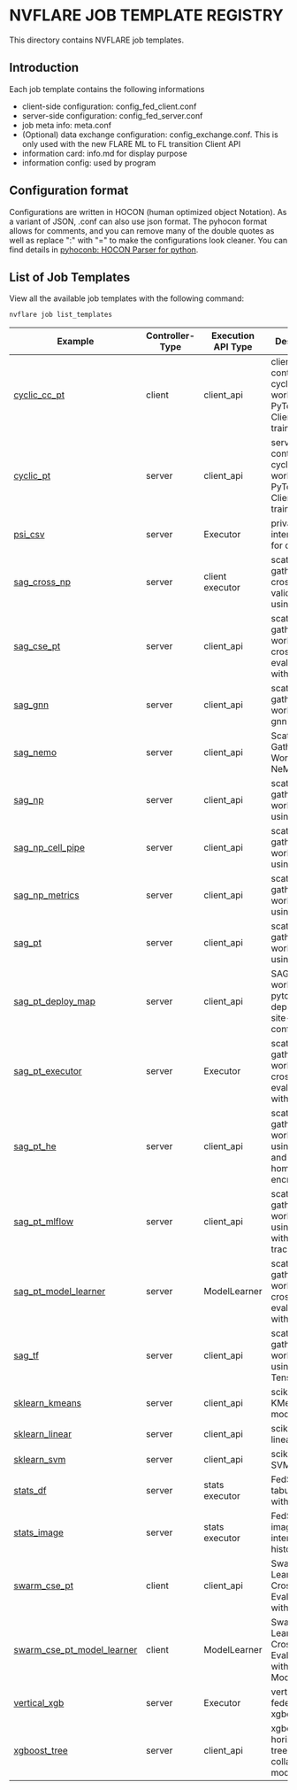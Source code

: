 # NVFLARE JOB TEMPLATE REGISTRY

This directory contains NVFLARE job templates. 

## Introduction

Each job template contains the following informations

* client-side configuration: config_fed_client.conf
* server-side configuration: config_fed_server.conf
* job meta info: meta.conf
* (Optional) data exchange configuration: config_exchange.conf. This is only used with the new FLARE ML to FL transition Client API
* information card: info.md for display purpose
* information config: used by program

## Configuration format

Configurations are written in HOCON (human optimized object Notation). As a variant of JSON, .conf can also use json format.
The pyhocon format allows for comments, and you can remove many of the double quotes as well as replace ":" with "=" to make the configurations look cleaner.
You can find details in [pyhoconb: HOCON Parser for python](https://github.com/chimpler/pyhocon). 

## List of Job Templates

View all the available job templates with the following command:

```nvflare job list_templates```

| Example | Controller-Type | Execution API Type | Description |
|---------|-----------------|-----------------|-------------|
| [cyclic_cc_pt](./cyclic_cc_pt)                  | client           | client_api           | client-controlled cyclic workflow with PyTorch ClientAPI trainer |
| [cyclic_pt](./cyclic_pt)                        | server           | client_api           | server-controlled cyclic workflow with PyTorch ClientAPI trainer |
| [psi_csv](./psi_csv)                            | server           | Executor             | private-set intersection for csv data                |
| [sag_cross_np](./sag_cross_np)                  | server           | client executor      | scatter & gather and cross-site validation using numpy |
| [sag_cse_pt](./sag_cse_pt)                      | server           | client_api           | scatter & gather workflow and cross-site evaluation with PyTorch |
| [sag_gnn](./sag_gnn)                            | server           | client_api           | scatter & gather workflow for gnn learning           |
| [sag_nemo](./sag_nemo)                          | server           | client_api           | Scatter and Gather Workflow for NeMo                 |
| [sag_np](./sag_np)                              | server           | client_api           | scatter & gather workflow using numpy                |
| [sag_np_cell_pipe](./sag_np_cell_pipe)          | server           | client_api           | scatter & gather workflow using numpy                |
| [sag_np_metrics](./sag_np_metrics)              | server           | client_api           | scatter & gather workflow using numpy                |
| [sag_pt](./sag_pt)                              | server           | client_api           | scatter & gather workflow using pytorch              |
| [sag_pt_deploy_map](./sag_pt_deploy_map)        | server           | client_api           | SAG workflow with pytorch, deploy_map, site-specific configs |
| [sag_pt_executor](./sag_pt_executor)            | server           | Executor             | scatter & gather workflow and cross-site evaluation with PyTorch |
| [sag_pt_he](./sag_pt_he)                        | server           | client_api           | scatter & gather workflow using pytorch and homomorphic encryption |
| [sag_pt_mlflow](./sag_pt_mlflow)                | server           | client_api           | scatter & gather workflow using pytorch with MLflow tracking |
| [sag_pt_model_learner](./sag_pt_model_learner)  | server           | ModelLearner          | scatter & gather workflow and cross-site evaluation with PyTorch |
| [sag_tf](./sag_tf)                              | server           | client_api           | scatter & gather workflow using TensorFlow           |
| [sklearn_kmeans](./sklearn_kmeans)              | server           | client_api           | scikit-learn KMeans model                            |
| [sklearn_linear](./sklearn_linear)              | server           | client_api           | scikit-learn linear model                            |
| [sklearn_svm](./sklearn_svm)                    | server           | client_api           | scikit-learn SVM model                               |
| [stats_df](./stats_df)                          | server           | stats executor       | FedStats: tabular data with pandas                   |
| [stats_image](./stats_image)                    | server           | stats executor       | FedStats: image intensity histogram                  |
| [swarm_cse_pt](./swarm_cse_pt)                  | client           | client_api           | Swarm Learning with Cross-Site Evaluation with PyTorch |
| [swarm_cse_pt_model_learner](./swarm_cse_pt_model_learner)  | client           | ModelLearner          | Swarm Learning with Cross-Site Evaluation with PyTorch ModelLearner |
| [vertical_xgb](./vertical_xgb)                  | server           | Executor             | vertical federated xgboost                           |
| [xgboost_tree](./xgboost_tree)                  | server           | client_api           | xgboost horizontal tree-based collaboration model  |
